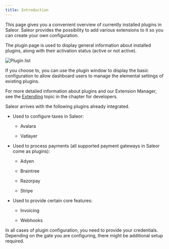 ```yaml
---
title: Introduction
---
```



This page gives you a convenient overview of currently installed plugins in Saleor.
Saleor provides the possibility to add various extensions to it so you can create your own configuration.

The plugin page is used to display general information about installed plugins, along with their activation status (active or not active).

![Plugin list](../../screenshots/config-plugins-list.jpeg)

If you choose to, you can use the plugin window to display the basic configuration to allow dashboard users to manage the elemental settings of existing plugins.

For more detailed information about plugins and our Extension Manager, see the [Extending](../../developer/extending) topic in the chapter for developers.

Saleor arrives with the following plugins already integrated.

- Used to configure taxes in Saleor:

  - Avalara

  - Vatlayer

- Used to process payments (all supported payment gateways in Saleor come as plugins):

  - Adyen

  - Braintree

  - Razorpay

  - Stripe

- Used to provide certain core features:

  - Invoicing

  - Webhooks


In all cases of plugin configuration, you need to provide your credentials. Depending on the gate you are configuring, there might be additional setup required.
